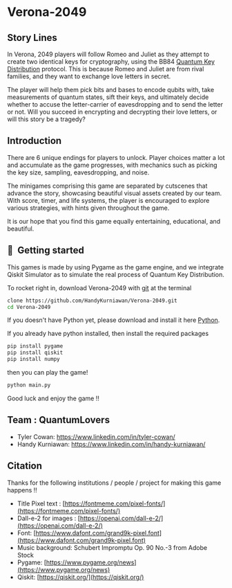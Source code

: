 # Verona-2049

## Story Lines
In Verona, 2049 players will follow Romeo and Juliet as they attempt to create two identical keys for cryptography, using the BB84 [Quantum Key Distribution](https://qiskit.org/textbook/ch-algorithms/quantum-key-distribution.html) protocol. This is because Romeo and Juliet are from rival families, and they want to exchange love letters in secret. 

The player will help them pick bits and bases to encode qubits with, take measurements of quantum states, sift their keys, and ultimately decide whether to accuse the letter-carrier of eavesdropping and to send the letter or not.  Will you succeed in encrypting and decrypting their love letters, or will this story be a tragedy? 

## Introduction
There are 6 unique endings for players to unlock. Player choices matter a lot and accumulate as the game progresses, with mechanics such as picking the key size, sampling, eavesdropping, and noise. 

The minigames comprising this game are separated by cutscenes that advance the story, showcasing beautiful visual assets created by our team. With score, timer, and life systems, the player is encouraged to explore various strategies, with hints given throughout the game.  

It is our hope that you find this game equally entertaining, educational, and beautiful.

## :rocket:&nbsp; Getting started 

This games is made by using Pygame as the game engine, and we integrate Qiskit Simulator as to simulate the real process of Quantum Key Distribution. 

To rocket right in, download Verona-2049 with [git](https://git-scm.com/) at the terminal
```bash
clone https://github.com/HandyKurniawan/Verona-2049.git
cd Verona-2049
```
If you doesn't have Python yet, please download and install it here [Python](https://www.python.org/).

If you already have python installed, then install the required packages
```bash
pip install pygame
pip install qiskit
pip install numpy
```
then you can play the game!
```bash
python main.py
```

Good luck and enjoy the game !!

## Team : QuantumLovers
- Tyler Cowan: https://www.linkedin.com/in/tyler-cowan/
- Handy Kurniawan: https://www.linkedin.com/in/handy-kurniawan/

## Citation

Thanks for the following institutions / people / project for making this game happens !!

- Title Pixel text : [https://fontmeme.com/pixel-fonts/](https://fontmeme.com/pixel-fonts/)
- Dall-e-2 for images : [https://openai.com/dall-e-2/](https://openai.com/dall-e-2/)
- Font: [https://www.dafont.com/grand9k-pixel.font](https://www.dafont.com/grand9k-pixel.font)
- Music background: Schubert Impromptu Op. 90 No.-3 from Adobe Stock
- Pygame: [https://www.pygame.org/news](https://www.pygame.org/news)
- Qiskit: [https://qiskit.org/](https://qiskit.org/)
